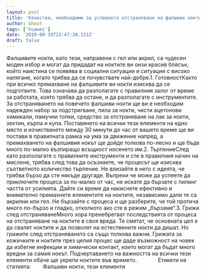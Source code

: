 ```yaml
---
layout: post
title: 'Качества, необходими за успешното отстраняване на фалшиви нокти'
author: Ghost
tags: ['huawei']
date: '2019-09-19T23:47:38.121Z'
draft: false
---
```


Фалшивите нокти, като тези, направени с гел или акрил, са чудесен моден избор и могат да придадат на ноктите ви онзи красив блясък, който наистина се появява в социални ситуации и ситуации с високо налягане, когато трябва да се почувствате най-добре.1. ГотовностКакто при всичко премахване на фалшивите ви нокти изисква да се подготвите. Това означава да разполагате с правилния залог от време за работата, която трябва да остане, и да разполагате с инструментите. За отстраняването на повечето фалшиви нокти ще ви е необходим надежден набор за подстригване, пила за нокти, чисти ацетонови химикали, памучни топки, средство за отстраняване на лак за нокти, зехтин, кърпа и купа. Поставянето на всички тези елементи на едно място и изчистването между 30 минути до час от вашето време ще ви постави в правилната рамка на ума за движение напред, а премахването на фалшивия нокът ще дойде толкова по-лесно и ще бъде много по-малко възпиращо всъщност носенето им.2. ТърпениеСлед като разполагате с правилните инструменти и сте в правилния начин на мислене, трябва след това да осъзнаете, че процесът ще изисква съответното количество търпение. Не влизайте в него с идеята, че трябва бързо да сте някъде другаде. Въпреки че може да успеете да приключите процеса за по-малко от час, не искате да бързате с пилинг частта от усилията. Дайте си време да накиснете ефективно и внимателно премахнете елементите на ноктите, независимо дали те са акрилни или гел. Не бързайте с процеса и ще разберете, че той протича много по-бързо и гладко, отколкото ако сте в режим „бързаме“.3. Грижи след отстраняванеМного хора пренебрегват последствията от процеса на отстраняване на ноктите в своя вреда. Те смятат, че основната цел е да свалят ноктите и да позволят на естествените нокти да дишат. Но грижите след отстраняването са също толкова важни. Грижата за кожичките и ноктите през целия процес ще даде възможност на човек да избегне инфекции и химически контакт, които могат да бъдат много вредни за самия нокът. Подчертаването на важността на всички тези елементи обаче ще укрепи ноктите във времето.              Етикети на статията:        Фалшиви нокти, тези елементи
